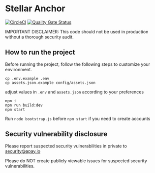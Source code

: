 # Stellar Anchor

[![CircleCI](https://circleci.com/gh/apay-io/transfer-server.svg?style=shield)](https://circleci.com/gh/apay-io/transfer-server)
[![Quality Gate Status](https://sonarcloud.io/api/project_badges/measure?project=apay-io_stellar-anchor&metric=alert_status)](https://sonarcloud.io/dashboard?id=apay-io_stellar-anchor)

IMPORTANT DISCLAIMER: This code should not be used in production without a thorough security audit.

## How to run the project
Before running the project, follow the following steps to customize your environment.

```
cp .env.example .env
cp assets.json.example config/assets.json
```

adjust values in `.env` and `assets.json` according to your preferences

```
npm i
npm run build:dev
npm start
```

Run `node bootstrap.js` before `npm start` if you need to create accounts


## Security vulnerability disclosure
Please report suspected security vulnerabilities in private to security@apay.io 

Please do NOT create publicly viewable issues for suspected security vulnerabilities.
